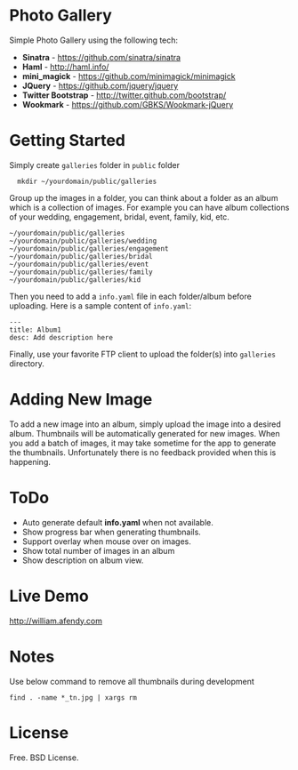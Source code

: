 Photo Gallery
=============

Simple Photo Gallery using the following tech:

* **Sinatra** - https://github.com/sinatra/sinatra
* **Haml** - http://haml.info/
* **mini_magick** - https://github.com/minimagick/minimagick
* **JQuery** - https://github.com/jquery/jquery
* **Twitter Bootstrap** - http://twitter.github.com/bootstrap/
* **Wookmark** - https://github.com/GBKS/Wookmark-jQuery

Getting Started
===============
Simply create <code>galleries</code> folder in <code>public</code> folder

      mkdir ~/yourdomain/public/galleries

Group up the images in a folder, you can think about a folder as an album which is a collection of images.
For example you can have album collections of your wedding, engagement, bridal, event, family, kid, etc.

    ~/yourdomain/public/galleries
    ~/yourdomain/public/galleries/wedding
    ~/yourdomain/public/galleries/engagement
    ~/yourdomain/public/galleries/bridal
    ~/yourdomain/public/galleries/event
    ~/yourdomain/public/galleries/family
    ~/yourdomain/public/galleries/kid
    
Then you need to add a <code>info.yaml</code> file in each folder/album before uploading. Here is a sample content of
<code>info.yaml</code>:

    ---
    title: Album1
    desc: Add description here



Finally, use your favorite FTP client to upload the folder(s) into <code>galleries</code> directory. 


Adding New Image
================

To add a new image into an album, simply upload the image into a desired album. Thumbnails will be automatically
generated for new images. When you add a batch of images, it may take sometime for the app to generate the
thumbnails. Unfortunately there is no feedback provided when this is happening.

ToDo
====

* Auto generate default **info.yaml** when not available.
* Show progress bar when generating thumbnails.
* Support overlay when mouse over on images.
* Show total number of images in an album
* Show description on album view.


Live Demo
=========
http://william.afendy.com


Notes
=====
Use below command to remove all thumbnails during development

    find . -name *_tn.jpg | xargs rm
    
    
License
=======
Free. BSD License.
